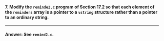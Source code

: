 #### 7. Modify the `reminde2.c` program of Section 17.2 so that each element of the `reminders` array is a pointer to a `vstring` structure rather than a pointer to an ordinary string.

---

#### Answer: See `remind2.c`.
